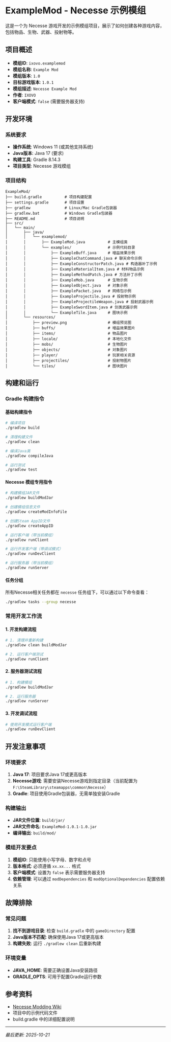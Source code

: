 # ExampleMod - Necesse 示例模组

这是一个为 Necesse 游戏开发的示例模组项目，展示了如何创建各种游戏内容，包括物品、生物、武器、投射物等。

## 项目概述

- **模组ID**: `ixovo.examplemod`
- **模组名称**: `Example Mod`
- **模组版本**: `1.0`
- **目标游戏版本**: `1.0.1`
- **模组描述**: `Necesse Example Mod`
- **作者**: `IXOVO`
- **客户端模式**: `false` (需要服务器支持)

## 开发环境

### 系统要求
- **操作系统**: Windows 11 (或其他支持系统)
- **Java版本**: Java 17 (要求)
- **构建工具**: Gradle 8.14.3
- **项目类型**: Necesse 游戏模组

### 项目结构
```
ExampleMod/
├── build.gradle          # 项目构建配置
├── settings.gradle       # 项目设置
├── gradlew               # Linux/Mac Gradle包装器
├── gradlew.bat           # Windows Gradle包装器
├── README.md             # 项目说明
├── src/
│   └── main/
│       ├── java/
│       │   └── examplemod/
│       │       ├── ExampleMod.java          # 主模组类
│       │       └── examples/                # 示例代码目录
│       │           ├── ExampleBuff.java     # 增益效果示例
│       │           ├── ExampleChatCommand.java # 聊天命令示例
│       │           ├── ExampleConstructorPatch.java # 构造器补丁示例
│       │           ├── ExampleMaterialItem.java # 材料物品示例
│       │           ├── ExampleMethodPatch.java # 方法补丁示例
│       │           ├── ExampleMob.java      # 生物示例
│       │           ├── ExampleObject.java   # 对象示例
│       │           ├── ExamplePacket.java   # 网络包示例
│       │           ├── ExampleProjectile.java # 投射物示例
│       │           ├── ExampleProjectileWeapon.java # 投射武器示例
│       │           ├── ExampleSwordItem.java # 剑类武器示例
│       │           └── ExampleTile.java     # 图块示例
│       └── resources/
│           ├── preview.png                  # 模组预览图
│           ├── buffs/                       # 增益效果图片
│           ├── items/                       # 物品图片
│           ├── locale/                      # 本地化文件
│           ├── mobs/                        # 生物图片
│           ├── objects/                     # 对象图片
│           ├── player/                      # 玩家相关资源
│           ├── projectiles/                 # 投射物图片
│           └── tiles/                       # 图块图片
```

## 构建和运行

### Gradle 构建指令

#### 基础构建指令
```bash
# 编译项目
./gradlew build

# 清理构建文件
./gradlew clean

# 编译Java类
./gradlew compileJava

# 运行测试
./gradlew test
```

#### Necesse 模组专用指令

```bash
# 构建模组JAR文件
./gradlew buildModJar

# 创建模组信息文件
./gradlew createModInfoFile

# 创建Steam AppID文件
./gradlew createAppID

# 运行客户端（带当前模组）
./gradlew runClient

# 运行开发客户端（带调试模式）
./gradlew runDevClient

# 运行服务器（带当前模组）
./gradlew runServer
```

#### 任务分组
所有Necesse相关任务都在 `necesse` 任务组下，可以通过以下命令查看：
```bash
./gradlew tasks --group necesse
```

### 常用开发工作流

#### 1. 开发构建流程
```bash
# 1. 清理并重新构建
./gradlew clean buildModJar

# 2. 运行客户端测试
./gradlew runClient
```

#### 2. 服务器测试流程
```bash
# 1. 构建模组
./gradlew buildModJar

# 2. 运行服务器
./gradlew runServer
```

#### 3. 开发调试流程
```bash
# 使用开发模式运行客户端
./gradlew runDevClient
```

## 开发注意事项

### 环境要求
1. **Java 17**: 项目要求Java 17或更高版本
2. **Necesse游戏**: 需要安装Necesse游戏到指定目录（当前配置为 `F:\SteamLibrary\steamapps\common\Necesse`）
3. **Gradle**: 项目使用Gradle包装器，无需单独安装Gradle

### 构建输出
- **JAR文件位置**: `build/jar/`
- **JAR文件命名**: `ExampleMod-1.0.1-1.0.jar`
- **编译输出**: `build/mod/`

### 模组开发要点
1. **模组ID**: 只能使用小写字母、数字和点号
2. **版本格式**: 必须遵循 `xx.xx...` 格式
3. **客户端模式**: 设置为 `false` 表示需要服务器支持
4. **依赖管理**: 可以通过 `modDependencies` 和 `modOptionalDependencies` 配置依赖关系

## 故障排除

### 常见问题
1. **找不到游戏目录**: 检查 `build.gradle` 中的 `gameDirectory` 配置
2. **Java版本不匹配**: 确保使用Java 17或更高版本
3. **构建失败**: 运行 `./gradlew clean` 后重新构建

### 环境变量
- **JAVA_HOME**: 需要正确设置Java安装路径
- **GRADLE_OPTS**: 可用于配置Gradle运行参数

## 参考资料
- [Necesse Modding Wiki](https://necessewiki.com/Modding)
- 项目中的示例代码文件
- build.gradle 中的详细配置说明

---

*最后更新: 2025-10-21*